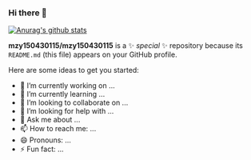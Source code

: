 ### Hi there 👋
[![Anurag's github stats](https://github-readme-stats.vercel.app/api?username=mzy150430115)](https://github.com/anuraghazra/github-readme-stats)


**mzy150430115/mzy150430115** is a ✨ _special_ ✨ repository because its `README.md` (this file) appears on your GitHub profile.

Here are some ideas to get you started:

 - 🔭 I’m currently working on ...
 - 🌱 I’m currently learning ...
 - 👯 I’m looking to collaborate on ...
 - 🤔 I’m looking for help with ...
 -  💬 Ask me about ...
 - 📫 How to reach me: ...
 - 😄 Pronouns: ...
 - ⚡ Fun fact: ...


